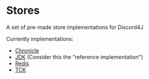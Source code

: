 # Stores
A set of pre-made store implementations for Discord4J

Currently implementations:
* [Chronicle](https://github.com/Discord4J/Stores/tree/master/chronicle)
* [JDK](https://github.com/Discord4J/Stores/tree/master/jdk) (Consider this the "reference implementation")
* [Redis](https://github.com/Discord4J/Stores/tree/master/redis)
* [TCK](https://github.com/Discord4J/Stores/tree/master/tck)
